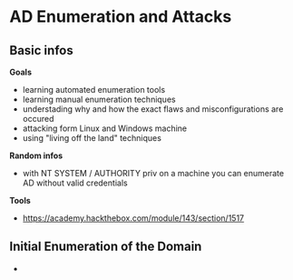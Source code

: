 # AD Enumeration and Attacks
## Basic infos
**Goals**  
* learning automated enumeration tools
* learning manual enumeration techniques
* understading why and how the exact flaws and misconfigurations are occured
* attacking form Linux and Windows machine
* using "living off the land" techniques

**Random infos**  
* with NT SYSTEM / AUTHORITY priv on a machine you can enumerate AD without valid credentials

**Tools**
* https://academy.hackthebox.com/module/143/section/1517
## Initial Enumeration of the Domain
* 
